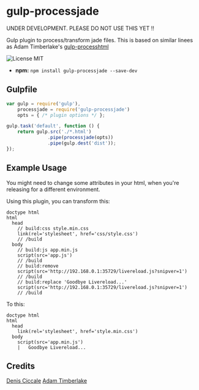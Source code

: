 # gulp-processjade

UNDER DEVELOPMENT. PLEASE DO NOT USE THIS YET !!

Gulp plugin to process/transform jade files. This is based on similar linees as Adam Timberlake's [gulp-processhtml](https://github.com/Wildhoney/gulp-processhtml)

![License MIT](http://img.shields.io/badge/License-MIT-lightgrey.svg?style=flat)

* **npm:** `npm install gulp-processjade --save-dev`

## Gulpfile

```js
var gulp = require('gulp'),
    processjade = require('gulp-processjade')
    opts = { /* plugin options */ };

gulp.task('default', function () {
    return gulp.src('./*.html')
               .pipe(processjade(opts))
               .pipe(gulp.dest('dist'));
});
```

## Example Usage

You might need to change some attributes in your html, when you're releasing
for a different environment.

Using this plugin, you can transform this:

```
doctype html
html
  head
    // build:css style.min.css
    link(rel='stylesheet', href='css/style.css')
    // /build
  body
    // build:js app.min.js
    script(src='app.js')
    // /build
    // build:remove
    script(src='http://192.168.0.1:35729/livereload.js?snipver=1')
    // /build
    // build:replace 'Goodbye Livereload...'
    script(src='http://192.168.0.1:35729/livereload.js?snipver=1')
    // /build
```

To this:

```
doctype html
html
  head
    link(rel='stylesheet', href='style.min.css')
  body
    script(src='app.min.js')
    |   Goodbye Livereload...

```

## Credits

[Denis Ciccale](https://twitter.com/tdecs)
[Adam Timberlake](https://github.com/Wildhoney)